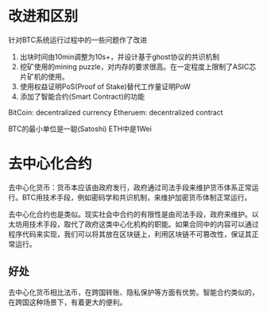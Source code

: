 # 改进和区别
针对BTC系统运行过程中的一些问题作了改进
1. 出块时间由10min调整为10s+，并设计基于ghost协议的共识机制
2. 挖矿使用的mining puzzle，对内存的要求很高。在一定程度上限制了ASIC芯片矿机的使用。
3. 使用权益证明PoS(Proof of Stake)替代工作量证明PoW
4. 添加了智能合约(Smart Contract)的功能

BitCoin: decentralized currency
Etheruem: decentralized contract

BTC的最小单位是一聪(Satoshi)
ETH中是1Wei

# 去中心化合约
去中心化货币：货币本应该由政府发行，政府通过司法手段来维护货币体系正常运行。BTC用技术手段，例如密码学和共识机制，来维护加密货币体制正常运行。

去中心化合约也是类似。现实社会中合约的有限性是由司法手段，政府来维护。以太坊用技术手段，取代了政府这类中心化机构的职能。如果合同中的内容可以通过程序代码来实现，我们可以将其放在区块链上，利用区块链不可篡改性，保证其正常运行。

## 好处
去中心化货币相比法币，在跨国转账、隐私保护等方面有优势。智能合约类似的，在跨国这种场景下，有着更大的便利。